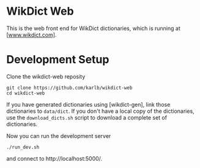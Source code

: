 # WikDict Web

This is the web front end for WikDict dictionaries, which is running at [www.wikdict.com].

[www.wikdict.com]: https://www.wikdict.com

# Development Setup

Clone the wikdict-web reposity

    git clone https://github.com/karlb/wikdict-web
    cd wikdict-web

If you have generated dictionaries using [wikdict-gen], link those dictionaries to `data/dict`. If you don't have a local copy of the dictionaries, use the `download_dicts.sh` script to download a complete set of dictionaries.

Now you can run the development server

    ./run_dev.sh

and connect to http://localhost:5000/.
